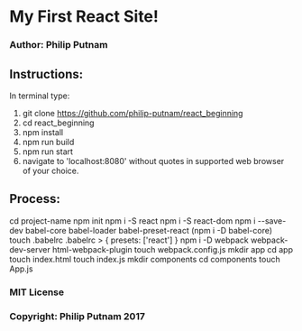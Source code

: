 # My First React Site!

### Author: Philip Putnam

## Instructions:

In terminal type:

1. git clone https://github.com/philip-putnam/react_beginning
2. cd react_beginning
3. npm install
4. npm run build
5. npm run start
6. navigate to 'localhost:8080' without quotes in supported web browser of your choice.

## Process:

cd project-name
npm init
npm i -S react
npm i -S react-dom
npm i --save-dev babel-core babel-loader babel-preset-react (npm i -D babel-core)
touch .babelrc
.babelrc > { presets: ['react'] }
npm i -D webpack webpack-dev-server html-webpack-plugin
touch webpack.config.js
mkdir app
cd app
touch index.html
touch index.js
mkdir components
cd components
touch App.js

### MIT License

### Copyright: Philip Putnam 2017
